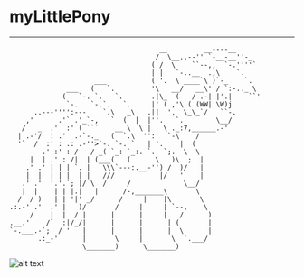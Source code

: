 # myLittlePony
------------------------------
                                         __         __----__      
                                        /  \__..--'' `-__-__''-_  
                                       ( /  \    ``--,,  `-.''''` 
                                       | |   `-..__  .,\    `.    
                         ___           ( '.  \ ____`\ )`-_    `.  
                  ___   (   `.         '\   __/   __\' / `:-.._ \ 
                 (   `-. `.   `.       .|\_  (   / .-| |'.|    ``'
                  `-.   `-.`.   `.     |' ( ,'\ ( (WW| \W)j       
          ..---'''':---    `.\   _\   .||  ',  \_\_`/   ``-.      
        ,'      .'` .'_`-,   `  (  |  |''.   `.        \__/       
       /   _  .'  :' ( ```    __ \  \ |   \ ._:7,______.-'        
      | .-'/  : .'  .-`-._   (  `.\  '':   `-\    /               
      '`  /  :' : .: .-''>`-. `-. `   | '.    |  (                
         -  .' :' : /   / _( `_: `_:. `.  `;.  \  \               
         |  | .' : /|  | (___(   (      \   )\  ;  |              
        .' .' | | | `. |   \\\`---:.__-'') /  )/   |              
        |  |  | | |  | |   ///           |/   '    |              
       .' .'  '.'.`; |/ \  /     /             \__/               
       |  |    | | |.|   |      /-,_______\       \               
      /  / )   | | '|' _/      /     |    |\       \              
    .:.-' .'  .' |   )/       /     |     | `--,    \             
         /    |  |  / |      |      |     |   /      )            
    .__.'    /`  :|/_/|      |      |      | (       |            
    `-.___.-`;  / '   |      |      |      |  \      |            
           .:_-'      |       \     |       \  `.___/             
                      \_______)      \_______) 

![alt text]( https://media4.s-nbcnews.com/j/newscms/2018_04/1313194/skittles_flavors_180125_inline_39bdad2af4c490126f11c4a4ea1de688.today-inline-large.jpg "Logo Title Text 1")
